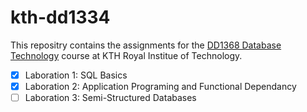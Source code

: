# kth-dd1334
This repositry contains the assignments for the [DD1368 Database Technology](https://www.kth.se/student/kurser/kurs/DD1334?l=en) course at KTH Royal Institue of Technology.

- [x] Laboration 1: SQL Basics
- [x] Laboration 2: Application Programing and Functional Dependancy
- [ ] Laboration 3: Semi-Structured Databases
